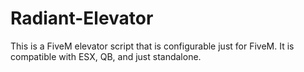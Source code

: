 # Radiant-Elevator
This is a FiveM elevator script that is configurable just for FiveM. It is compatible with ESX, QB, and just standalone. 
